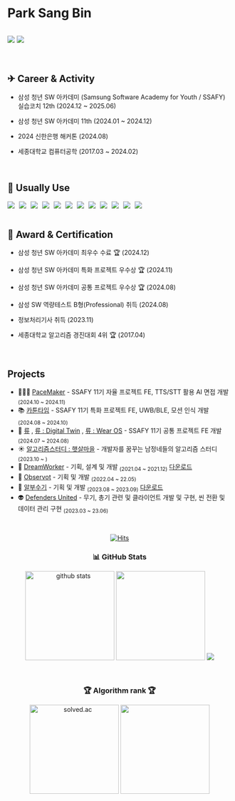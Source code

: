<div>

  # Park Sang Bin
  

  <a href="https://ritbul-develop.tistory.com/"><img src="https://img.shields.io/badge/Ritbulog-E5511E?style=badge&logo=Tistory&logoColor=white"/></a> <a href="https://tidy-harmony-366.notion.site/1b921543e40e80a796b5f8921e36b17b?source=copy_link"><img src="https://img.shields.io/badge/Portfolio-735998?style=badge&logo=Notion&logoColor=white"/></a> 
  ---

</div>

<br>

  ## ✈ Career & Activity
- 삼성 청년 SW 아카데미 (Samsung Software Academy for Youth / SSAFY) 실습코치 12th (2024.12 ~ 2025.06)
- 삼성 청년 SW 아카데미 11th (2024.01 ~ 2024.12)
- 2024 신한은행 해커톤 (2024.08)
- 세종대학교 컴퓨터공학 (2017.03 ~ 2024.02)

  <br>

## 🔨 Usually Use

<div style="display: flex; flex-wrap: wrap; gap: 10px;">
  <img src="https://img.shields.io/badge/c++-%2300599C.svg?style=for-the-badge&logo=c%2B%2B&logoColor=white">
  <img src="https://img.shields.io/badge/Firebase-DD2C00?style=for-the-badge&logo=firebase&logoColor=white"/>
  <img src="https://img.shields.io/badge/Linux-FCC624?style=for-the-badge&logo=linux&logoColor=black">
  <img src="https://img.shields.io/badge/Kotlin-7F52FF?style=for-the-badge&logo=Kotlin&logoColor=white"/>
  <img src="https://img.shields.io/badge/Android-34A853?style=for-the-badge&logo=Android&logoColor=white"/>
  <img src="https://img.shields.io/badge/AndroidStudio-3DDC84?style=for-the-badge&logo=Androidstudio&logoColor=white"/>
  <img src="https://img.shields.io/badge/WearOS-4285F4?style=for-the-badge&logo=WearOS&logoColor=white"/>
  <img src="https://img.shields.io/badge/Jira-0052CC?style=for-the-badge&logo=Jira&logoColor=white"/>
  <img src="https://img.shields.io/badge/mysql-4479A1.svg?style=for-the-badge&logo=mysql&logoColor=white"/>
  <img src="https://img.shields.io/badge/OpenGL-%23FFFFFF.svg?style=for-the-badge&logo=opengl"/>
  <img src="https://img.shields.io/badge/unity-%23000000.svg?style=for-the-badge&logo=unity&logoColor=white"/>
  <img src="https://img.shields.io/badge/unrealengine-%23313131.svg?style=for-the-badge&logo=unrealengine&logoColor=white"/>
</div>



 <br>

## 🎯 Award & Certification
- 삼성 청년 SW 아카데미 최우수 수료 🏆 (2024.12)
- 삼성 청년 SW 아카데미 특화 프로젝트 우수상 🏆 (2024.11)
- 삼성 청년 SW 아카데미 공통 프로젝트 우수상 🏆 (2024.08)
- 삼성 SW 역량테스트 B형(Professional) 취득 (2024.08)
- 정보처리기사 취득 (2023.11)
- 세종대학교 알고리즘 경진대회 4위 🏆 (2017.04)

  <br>

## Projects
- 🏃🏻‍♂️ [PaceMaker](https://github.com/NurungjiBurger/PaceMaker) - SSAFY 11기 자율 프로젝트 FE, TTS/STT 활용 AI 면접 개발 <sub>(2024.10 ~ 2024.11)</sub>
- 📚 [카툰타임](https://github.com/NurungjiBurger/CartoonTime-Application) - SSAFY 11기 특화 프로젝트 FE, UWB/BLE, 모션 인식 개발 <sub>(2024.08 ~ 2024.10)</sub>
- 🛒 [류](https://github.com/A-two-Z) , [류 : Digital Twin](https://github.com/NurungjiBurger/RYU-DigitalTwin) , [류 : Wear OS](https://github.com/NurungjiBurger/RYU-WearOS) - SSAFY 11기 공통 프로젝트 FE 개발 <sub>(2024.07 ~ 2024.08)</sub>
- ☀️ [알고리즘스터디 : 햇살마을](https://github.com/HaessalTown/Coding-Test-Study) - 개발자를 꿈꾸는 남정네들의 알고리즘 스터디 <sub>(2023.10 ~ )</sub>
- 💭 [DreamWorker](https://github.com/NurungjiBurger/DreamWorker) - 기획, 설계 및 개발 <sub>(2021.04 ~ 2021.12)</sub> [다운로드](https://play.google.com/store/apps/details?id=com.SangBinPark.DreamWorker&pli=1)
- 🤖 [Observot](https://github.com/NurungjiBurger/Observot) - 기획 및 개발 <sub>(2022.04 ~ 22.05)</sub>
- 🥚 [알부수기](https://github.com/NurungjiBurger/UnityProject) - 기획 및 개발 <sub>(2023.08 ~ 2023.09)</sub> [다운로드](https://play.google.com/store/apps/details?id=com.SangbinPark.CrashEgg)
- 👽 [Defenders United](https://github.com/NurungjiBurger/DefendersUnited) - 무기, 총기 관련 및 클라이언트 개발 및 구현, 씬 전환 및 데이터 관리 구현 <sub>(2023.03 ~ 23.06)</sub>


<br/>

<div align="center">
  
  [![Hits](https://hits.seeyoufarm.com/api/count/incr/badge.svg?url=https%3A%2F%2Fgithub.com%2Fgnsals0904&count_bg=%23DD246F&title_bg=%23FF8484&icon=firefoxbrowser.svg&icon_color=%23E7E7E7&title=hits&edge_flat=false)](https://github.com/NurungjiBurger)
    <div>
        <h3>📊 GitHub Stats </h3>
    </div>
    <div>
        <img
                src="https://github-readme-stats.vercel.app/api?username=NurungjiBurger&show_icons=true&theme=tokyonight&hide_border=true"
                height="200"
                alt="github stats"
        />
        <img
                src="https://github-readme-stats.vercel.app/api/top-langs/?username=NurungjiBurger&theme=tokyonight&hide_border=true"
                height="200"
        />
        <img 
                src="https://github-readme-activity-graph.vercel.app/graph?username=NurungjiBurger&theme=react-dark"
        />
    </div>
    
  <br>
    <div>
        <h3>🏆 Algorithm rank 🏆</h3>
    </div>
    <div>
        <img
                src="http://mazassumnida.wtf/api/v2/generate_badge?boj=qazw181900"
                height="200"
                alt="solved.ac"
        />
        <img
                src="https://banner.codetree.ai/v1/banner/qazw181900"
                height="200"
        />
    </div>
</div>
